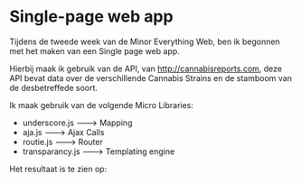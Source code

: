 # Single-page web app

Tijdens de tweede week van de Minor Everything Web, ben ik begonnen met het maken van een 
Single page web app. 

Hierbij maak ik gebruik van de API, van http://cannabisreports.com, deze API bevat data over de
verschillende Cannabis Strains en de stamboom van de desbetreffede soort.

 
Ik maak gebruik van de volgende Micro Libraries: 

- underscore.js ---> Mapping
- aja.js        ---> Ajax Calls
- routie.js     ---> Router
- transparancy.js ---> Templating engine

Het resultaat is te zien op: 



 